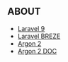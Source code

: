 ## ABOUT

-   [Laravel 9](https://laravel.com/docs/9.x)
-   [Laravel BREZE](https://laravel.com/docs/9.x/starter-kits#laravel-breeze)
-   [Argon 2](https://demos.creative-tim.com/argon-dashboard/pages/dashboard.html)
-   [Argon 2 DOC](https://www.creative-tim.com/learning-lab/bootstrap/license/argon-dashboard)

